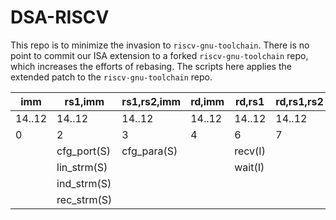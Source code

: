 # DSA-RISCV

This repo is to minimize the invasion to `riscv-gnu-toolchain`.
There is no point to commit our ISA extension to a forked
`riscv-gnu-toolchain` repo, which increases the efforts of rebasing.
The scripts here applies the extended patch to the
`riscv-gnu-toolchain` repo.

|imm   |rs1,imm    |rs1,rs2,imm|rd,imm|rd,rs1 |rd,rs1,rs2|           |           |          |
|------|-----------|-----------|------|-------|----------|-----------|-----------|----------|
|14..12| 14..12    | 14..12    |14..12|14..12 |14..12    |**opcode2**|**opcode1**|**opcode**|
|0     | 2         |     3     | 4    |    6  |  7       |  6..5     |  4..2     | 6..2     |
|      |cfg_port(S)|cfg_para(S)|      |recv(I)|          |  0        |  2        | 0x2      |
|      |lin_strm(S)|           |      |wait(I)|          |  1        |  2        | 0xa      |
|      |ind_strm(S)|           |      |       |          |  2        |  6        | 0x16     |
|      |rec_strm(S)|           |      |       |          |  3        |  6        | 0x1e     |
